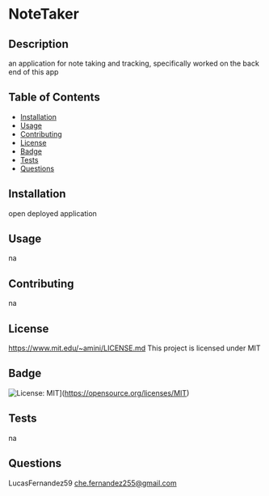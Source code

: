 # NoteTaker

  ## Description
  an application for note taking and tracking, specifically worked on the back end of this app

  ## Table of Contents
  - [Installation](#installation)
  - [Usage](#usage)
  - [Contributing](#contributing)
  - [License](#license)
  - [Badge](#badge)
  - [Tests](#tests)
  - [Questions](#questions)

  ## Installation
  <a id="installation"></a>
  open deployed application

  ## Usage
  <a id="usage"></a>
  na

  ## Contributing
  <a id="contributing"></a>
  na

  ## License
  <a id="license"></a>
  https://www.mit.edu/~amini/LICENSE.md
  This project is licensed under MIT

  ## Badge
  <a id="badge"></a>
  ![License: MIT](https://img.shields.io/badge/License-MIT-yellow.svg)](https://opensource.org/licenses/MIT)

  ## Tests
  <a id="tests"></a>
  na

  ## Questions
  <a id="questions"></a>
  LucasFernandez59
  che.fernandez255@gmail.com

